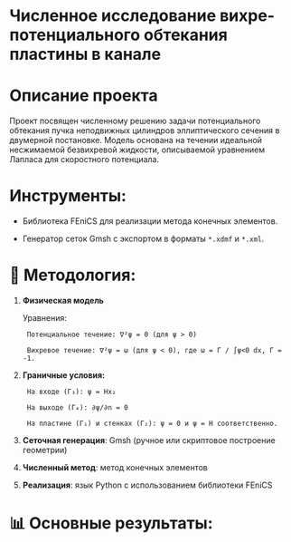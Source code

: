 # Численное исследование вихре-потенциального обтекания пластины в канале

# Описание проекта
Проект посвящен численному решению задачи потенциального обтекания пучка неподвижных цилиндров эллиптического сечения в двумерной постановке. Модель основана на течении идеальной несжимаемой безвихревой жидкости, описываемой уравнением Лапласа для скоростного потенциала.

# Инструменты:

- Библиотека FEniCS для реализации метода конечных элементов.

- Генератор сеток Gmsh с экспортом в форматы `*.xdmf` и `*.xml`.

# 🧪 Методология:  
1. **Физическая модель**

    Уравнения:

        Потенциальное течение: ∇²ψ = 0 (для ψ > 0)

        Вихревое течение: ∇²ψ = ω (для ψ < 0), где ω = Γ / ∫ψ<0 dx, Γ = -1.

2. **Граничные условия:**

        На входе (Γ₃): ψ = Hx₂

        На выходе (Γ₄): ∂ψ/∂n = 0

        На пластине (Γ₁) и стенках (Γ₂): ψ = 0 и ψ = H соответственно.

    
3. **Сеточная генерация**:  Gmsh (ручное или скриптовое построение геометрии)

4. **Численный метод**:  метод конечных элементов  

5. **Реализация**: язык Python с использованием библиотеки FEniCS
     
# 📊 Основные результаты:
